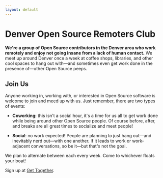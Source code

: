 ```yaml
---
layout: default
---
```


# Denver Open Source Remoters Club

**We're a group of Open Source contributors in the Denver area who work remotely and enjoy not going insane from a lack of human contact.** We meet up around Denver once a week at coffee shops, libraries, and other cool spaces to hang out with—and sometimes even get work done in the presence of—other Open Source peeps.

## Join Us

Anyone working in, working with, or interested in Open Source software is welcome to join and meed up with us. Just remember, there are two types of events:

- **Coworking**: this isn't a social hour, it's a time for us all to get work done while being around other Open
Source people. Of course before, after, and breaks are all great times to socialize and meet people!

- **Social**: no work expected! People are planning to just hang out—and inevitably nerd out—with one another. If it leads to work or work-adjacent conversations, so be it—but that's not the goal.

We plan to alternate between each every week. Come to whichever floats your boat!

Sign up at [Get Together](https://gettogether.community/denver-open-source-remoters-club/).

